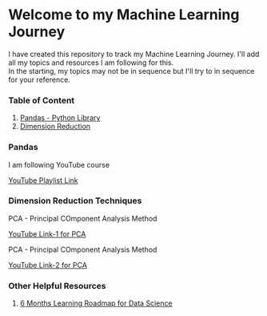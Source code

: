 <h1>Welcome to my Machine Learning Journey</h1>
<p>I have created this repository to track my Machine Learning Journey. I'll add all my topics and resources I am following for this.</br>In the starting, my topics may not be in sequence but I'll try to in sequence for your reference.</p>

<h3> Table of Content</h3>
<ol>
  <li><a href="README.md#pandas">Pandas - Python Library</a></li>
  <li><a href="README.md#dimred">Dimension Reduction</a></li>
 </ol>



<a name="pandas"><h3>Pandas</h3></a>
<p>I am following YouTube course</p> <a href="https://www.youtube.com/playlist?list=PLQVvvaa0QuDfSfqQuee6K8opKtZsh7sA9">YouTube Playlist Link</a>



<a name="dimred"><h3>Dimension Reduction Techniques</h3></a>
<p>PCA - Principal COmponent Analysis Method</p> <a href="https://www.youtube.com/watch?v=g-Hb26agBFg">YouTube Link-1 for PCA</a>
<p>PCA - Principal COmponent Analysis Method</p> <a href="https://www.youtube.com/watch?v=OFyyWcw2cyM">YouTube Link-2 for PCA</a>

<h3> Other Helpful Resources</h3>
<ol>
  <li><a href="https://github.com/codebasics/py/blob/master/TechTopics/DataScienceRoadMap2020/data_science_roadmap_2020.md">6 Months Learning Roadmap for Data Science</a></li>
 </ol>

